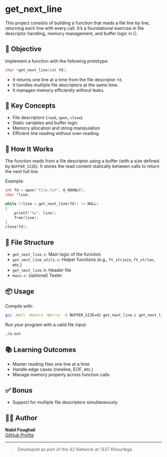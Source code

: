 # get_next_line

This project consists of building a function that reads a file line by line, returning each line with every call. It’s a foundational exercise in file descriptor handling, memory management, and buffer logic in C.

## 📌 Objective

Implement a function with the following prototype:
```c
char *get_next_line(int fd);
```

- It returns one line at a time from the file descriptor `fd`.
- It handles multiple file descriptors at the same time.
- It manages memory efficiently without leaks.

## 🧠 Key Concepts

- File descriptors (`read`, `open`, `close`)
- Static variables and buffer logic
- Memory allocation and string manipulation
- Efficient line reading without over-reading

## 🔧 How It Works

The function reads from a file descriptor using a buffer (with a size defined by `BUFFER_SIZE`). It stores the read content statically between calls to return the next full line.

Example:
```c
int fd = open("file.txt", O_RDONLY);
char *line;

while ((line = get_next_line(fd)) != NULL)
{
    printf("%s", line);
    free(line);
}
close(fd);
```

## 📁 File Structure

- `get_next_line.c`: Main logic of the function
- `get_next_line_utils.c`: Helper functions (e.g., `ft_strjoin`, `ft_strlen`, etc.)
- `get_next_line.h`: Header file
- `main.c`: (optional) Tester

## 📦 Usage

Compile with:
```bash
gcc -Wall -Wextra -Werror -D BUFFER_SIZE=42 get_next_line.c get_next_line_utils.c
```

Run your program with a valid file input:
```bash
./a.out
```

## 📚 Learning Outcomes

- Master reading files one line at a time
- Handle edge cases (newline, EOF, etc.)
- Manage memory properly across function calls

## ✅ Bonus 

- Support for multiple file descriptors simultaneously

## 👨‍💻 Author

**Nabil Foughali**  
[GitHub Profile](https://github.com/nfoughal)

---

> Developed as part of the 42 Network at 1337 Khouribga
